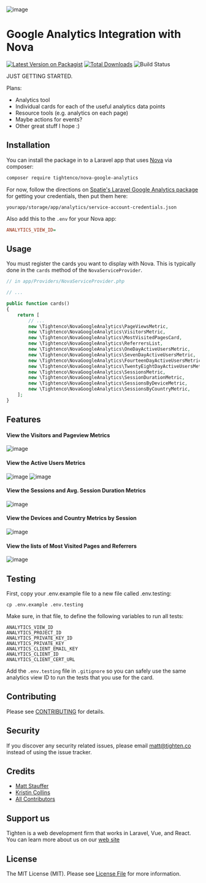 ![image](https://repository-images.githubusercontent.com/145988439/fe2db000-7296-11eb-85c9-0c4d22f99125)

# Google Analytics Integration with Nova

[![Latest Version on Packagist](https://img.shields.io/packagist/v/tightenco/nova-google-analytics.svg?style=flat-square)](https://packagist.org/packages/tightenco/nova-google-analytics)
[![Total Downloads](https://img.shields.io/packagist/dt/tightenco/nova-google-analytics.svg?style=flat-square)](https://packagist.org/packages/tightenco/nova-google-analytics)
![Build Status](https://github.com/tighten/nova-google-analytics/actions/workflows/run-tests.yml/badge.svg)

JUST GETTING STARTED.

Plans:

- Analytics tool
- Individual cards for each of the useful analytics data points
- Resource tools (e.g. analytics on each page)
- Maybe actions for events?
- Other great stuff I hope :)

## Installation

You can install the package in to a Laravel app that uses [Nova](https://nova.laravel.com) via composer:

```bash
composer require tightenco/nova-google-analytics
```

For now, follow the directions on [Spatie's Laravel Google Analytics package](https://github.com/spatie/laravel-analytics) for getting your credentials, then put them here:

```
yourapp/storage/app/analytics/service-account-credentials.json
```

Also add this to the `.env` for your Nova app:

```ini
ANALYTICS_VIEW_ID=
```

## Usage
You must register the cards you want to display with Nova. This is typically done in the `cards` method of the `NovaServiceProvider`.

```php
// in app/Providers/NovaServiceProvider.php

// ...

public function cards()
{
    return [
        // ...
        new \Tightenco\NovaGoogleAnalytics\PageViewsMetric,
        new \Tightenco\NovaGoogleAnalytics\VisitorsMetric,
        new \Tightenco\NovaGoogleAnalytics\MostVisitedPagesCard,
        new \Tightenco\NovaGoogleAnalytics\ReferrersList,
        new \Tightenco\NovaGoogleAnalytics\OneDayActiveUsersMetric,
        new \Tightenco\NovaGoogleAnalytics\SevenDayActiveUsersMetric,
        new \Tightenco\NovaGoogleAnalytics\FourteenDayActiveUsersMetric,
        new \Tightenco\NovaGoogleAnalytics\TwentyEightDayActiveUsersMetric,
        new \Tightenco\NovaGoogleAnalytics\SessionsMetric,
        new \Tightenco\NovaGoogleAnalytics\SessionDurationMetric,
        new \Tightenco\NovaGoogleAnalytics\SessionsByDeviceMetric,
        new \Tightenco\NovaGoogleAnalytics\SessionsByCountryMetric,
    ];
}
```

## Features
#### View the Visitors and Pageview Metrics
![image](https://user-images.githubusercontent.com/7070136/114229277-982fe180-9945-11eb-9c4c-ca9bc1554fca.png)

#### View the Active Users Metrics
![image](https://user-images.githubusercontent.com/7070136/122437531-cc3c0a00-cf67-11eb-883b-6fdb56122142.png)
![image](https://user-images.githubusercontent.com/7070136/122437540-ce05cd80-cf67-11eb-8bc9-775a13db068e.png)

#### View the Sessions and Avg. Session Duration Metrics
![image](https://user-images.githubusercontent.com/7070136/122135144-f083d380-ce0d-11eb-9a30-bfa674e510e7.png)

#### View the Devices and Country Metrics by Session
![image](https://user-images.githubusercontent.com/7070136/122282967-08b12c80-ceba-11eb-91bd-52234236310d.png)

#### View the lists of Most Visited Pages and Referrers
![image](https://user-images.githubusercontent.com/7070136/114229279-982fe180-9945-11eb-9ee9-e38215ce5eae.png)

## Testing
First, copy your .env.example file to a new file called .env.testing:
```
cp .env.example .env.testing
```
Make sure, in that file, to define the following variables to run all tests:

```
ANALYTICS_VIEW_ID
ANALYTICS_PROJECT_ID
ANALYTICS_PRIVATE_KEY_ID
ANALYTICS_PRIVATE_KEY
ANALYTICS_CLIENT_EMAIL_KEY
ANALYTICS_CLIENT_ID
ANALYTICS_CLIENT_CERT_URL
```

Add the `.env.testing` file in `.gitignore` so you can safely use the same analytics view ID to run the tests that you use for the card.

## Contributing

Please see [CONTRIBUTING](CONTRIBUTING.md) for details.

## Security

If you discover any security related issues, please email matt@tighten.co instead of using the issue tracker.

## Credits

- [Matt Stauffer](https://github.com/mattstauffer)
- [Kristin Collins](https://github.com/krievley)
- [All Contributors](https://github.com/tighten/nova-google-analytics/graphs/contributors)

## Support us

Tighten is a web development firm that works in Laravel, Vue, and React. You can learn more about us on our [web site](https://tighten.co/)

## License

The MIT License (MIT). Please see [License File](LICENSE.md) for more information.
